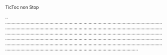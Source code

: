 TicToc non Stop

..
.....................................................................................................................................................................................................................................................................................................................................................................................................................................................................................................................................................................................................................................................................................................................................................